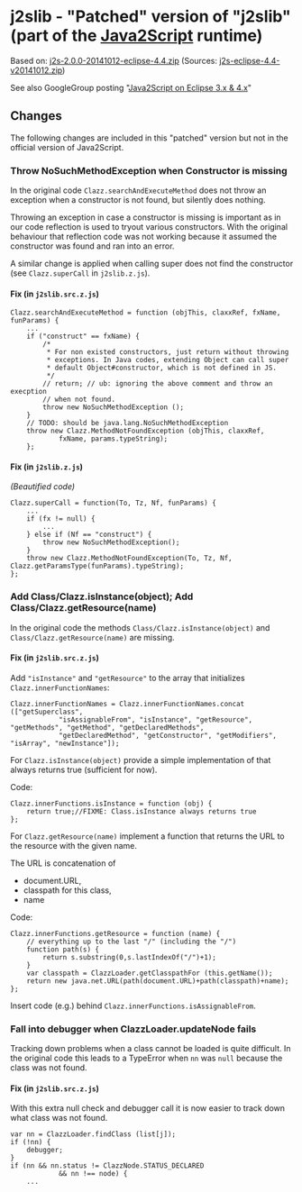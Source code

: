 # j2slib - "Patched" version of "j2slib" (part of the [Java2Script](https://code.google.com/p/java2script/) runtime)


Based on: [j2s-2.0.0-20141012-eclipse-4.4.zip](http://dev.zhourenjian.com/j2s/j2s-2.0.0-20141012-eclipse-4.4.zip) (Sources: [j2s-eclipse-4.4-v20141012.zip](http://dev.zhourenjian.com/j2s/j2s-eclipse-4.4-v20141012.zip))

See also GoogleGroup posting "[Java2Script on Eclipse 3.x & 4.x](https://groups.google.com/forum/#!msg/java2script/g-S1HibShSA/aaz34BcLlZcJ)"

## Changes

The following changes are included in this "patched" version but not in the official version of Java2Script.

### Throw NoSuchMethodException when Constructor is missing

In the original code `Clazz.searchAndExecuteMethod` does not throw an exception when a constructor is not found, but silently does nothing.
 
Throwing an exception in case a constructor is missing is important as in our code reflection is used to tryout various constructors. With the original behaviour that reflection code was not working because it assumed the constructor was found and ran into an error.

A similar change is applied when calling super does not find the constructor (see `Clazz.superCall` in `j2slib.z.js`).

#### Fix (in `j2slib.src.z.js`)

	Clazz.searchAndExecuteMethod = function (objThis, claxxRef, fxName, funParams) {
		...	
		if ("construct" == fxName) {
			/*
			 * For non existed constructors, just return without throwing
			 * exceptions. In Java codes, extending Object can call super
			 * default Object#constructor, which is not defined in JS.
			 */
			// return; // ub: ignoring the above comment and throw an execption
			// when not found.  
			throw new NoSuchMethodException ();
		}
		// TODO: should be java.lang.NoSuchMethodException
		throw new Clazz.MethodNotFoundException (objThis, claxxRef, 
				fxName, params.typeString);
		};

#### Fix (in `j2slib.z.js`)

*(Beautified code)*

    Clazz.superCall = function(To, Tz, Nf, funParams) {
        ...
        if (fx != null) {
            ...
        } else if (Nf == "construct") {
            throw new NoSuchMethodException();
        }
        throw new Clazz.MethodNotFoundException(To, Tz, Nf, Clazz.getParamsType(funParams).typeString);
    };


### Add Class/Clazz.isInstance(object); Add Class/Clazz.getResource(name)


In the original code the methods `Class/Clazz.isInstance(object)` and `Class/Clazz.getResource(name)` are missing.

#### Fix (in `j2slib.src.z.js`)

Add `"isInstance"` and `"getResource"` to the array that initializes `Clazz.innerFunctionNames`:

	Clazz.innerFunctionNames = Clazz.innerFunctionNames.concat (["getSuperclass",
				"isAssignableFrom", "isInstance", "getResource", "getMethods", "getMethod", "getDeclaredMethods", 
				"getDeclaredMethod", "getConstructor", "getModifiers", "isArray", "newInstance"]);


For `Clazz.isInstance(object)` provide a simple implementation of that always returns true (sufficient for now).

Code:

	Clazz.innerFunctions.isInstance = function (obj) {
		return true;//FIXME: Class.isInstance always returns true
	};

For `Clazz.getResource(name)` implement a function that returns the URL to the resource with the given name.

The URL is concatenation of 

* document.URL,
* classpath for this class,
* name

Code:

	Clazz.innerFunctions.getResource = function (name) {
		// everything up to the last "/" (including the "/")
		function path(s) {
			return s.substring(0,s.lastIndexOf("/")+1);
		}
		var classpath = ClazzLoader.getClasspathFor (this.getName());
		return new java.net.URL(path(document.URL)+path(classpath)+name);
	};

Insert code (e.g.) behind `Clazz.innerFunctions.isAssignableFrom`.


### Fall into debugger when ClazzLoader.updateNode fails

Tracking down problems when a class cannot be loaded is quite difficult. In the original code this leads to a TypeError when `nn` was `null` because the class was not found.

#### Fix (in `j2slib.src.z.js`)

With this extra null check and debugger call it is now easier to track down what class was not found.


	var nn = ClazzLoader.findClass (list[j]);
	if (!nn) {
		debugger;
	}
	if (nn && nn.status != ClazzNode.STATUS_DECLARED
				&& nn !== node) {
		...


